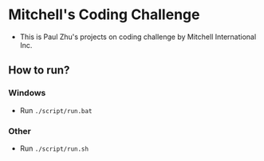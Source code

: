 # Mitchell's Coding Challenge
* This is Paul Zhu's projects on coding challenge by Mitchell International Inc.

## How to run?
### Windows
* Run `./script/run.bat`
### Other
* Run `./script/run.sh`
